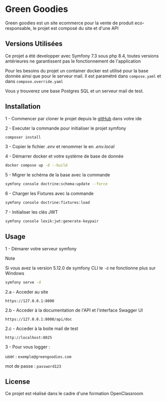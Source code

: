 Green Goodies
==========

Green goodies est un site ecommerce pour la vente de produit eco-responsable, le projet est composé du site et d'une API

## Versions Utilisées

Ce projet a été developper avec Symfony 7.3 sous php 8.4,
toutes versions antérieures ne garantissent pas le fonctionnement de l'application

Pour les besoins du projet un container docker est utilisé pour la base donnée ainsi que pour le serveur mail.
Il est paramétré dans `compose.yaml` et dans `compose.override.yaml`

Vous y trouverez une base Postgres SQL et un serveur mail de test.

## Installation

1 - Commencer par cloner le projet depuis le [gitHub](https://github.com/AD2210/Green-Googies) dans votre ide

2 - Executer la commande pour initialiser le projet symfony

```bash
composer install
```

3 - Copier le fichier _.env_ et renommer le en _.env.local_

4 - Démarrer docker et votre système de base de donnée

```bash
docker compose up -d --build
```

5 - Migrer le schéma de la base avec la commande

```bash
symfony console doctrine:schema:update --force
```

6 - Charger les Fixtures avec la commande

```bash
symfony console doctrine:fixtures:load 
```

7 - Initialiser les clés JWT

```bash
symfony console lexik:jwt:generate-keypair
```

## Usage

1 - Démarer votre serveur symfony

> [!NOTE]
> Si vous avez la version 5.12.0 de symfony CLI le `-d` ne fonctionne plus sur Windows

```bash
symfony serve -d
```

2.a - Acceder au site

`https://127.0.0.1:8000`

2.b - Acceder à la documentation de l'API et l'interface Swagger UI

 `https://127.0.0.1:8000/api/doc`

2.c - Acceder à la boite mail de test

`http://localhost:8025`

3 - Pour vous logger :

user : `exemple@greengoodies.com`

mot de passe : `password123`

## License

Ce projet est réalisé dans le cadre d'une formation OpenClassroom
